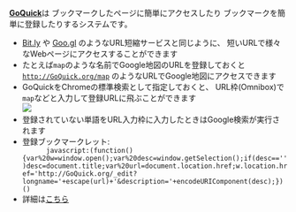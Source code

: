 <a href="http://GoQuick.org/"><b>GoQuick</b></a>は
ブックマークしたページに簡単にアクセスしたり
ブックマークを簡単に登録したりするシステムです。

<ul>
  <li><a href="https://bitly.com/">Bit.ly</a>
    や
    <a href="https://goo.gl/">Goo.gl</a>
    のようなURL短縮サービスと同じように、
    短いURLで様々なWebページにアクセスすることができます
  </li>
  <li>たとえば<code>map</code>のような名前でGoogle地図のURLを登録しておくと
    <a href="http://GoQuick.org/map"><code>http://GoQuick.org/map</code></a>
    のようなURLでGoogle地図にアクセスできます
  </li>
  <li>
    GoQuickをChromeの標準検索として指定しておくと、
    URL枠(Omnibox)で<code>map</code>などと入力して登録URLに飛ぶことができます
    <br>
    <img src="https://gyazo.com/23949b2b951229a31c2b209d1579a6e4.png">
  </li>
  <li>
    登録されていない単語をURL入力枠に入力したときはGoogle検索が実行されます
  </li>
  <li>
    登録ブックマークレット:
    <code>
      javascript:(function(){var%20w=window.open();var%20desc=window.getSelection();if(desc=='')desc=document.title;var%20url=document.location.href;w.location.href='http://GoQuick.org/_edit?longname='+escape(url)+'&description='+encodeURIComponent(desc);})()</code>
  </li>
  <li>詳細は<a href="https://scrapbox.io/GoQuick">こちら</a></li>
</ul>

<!-- Heroku-18 stack に変更 -->
